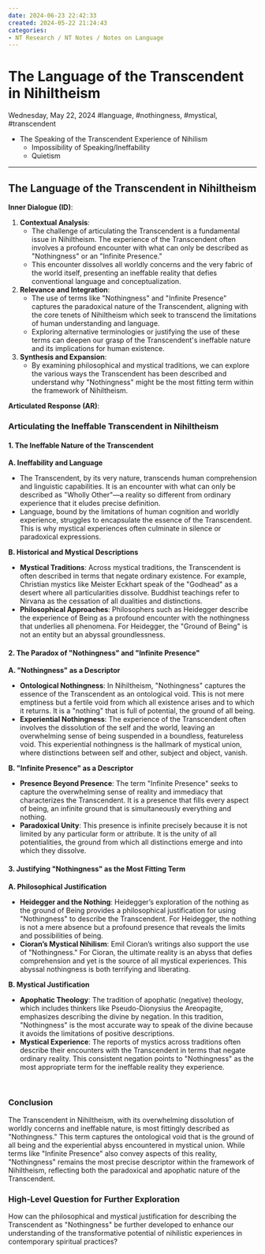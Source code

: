 ```yaml
---
date: 2024-06-23 22:42:33
created: 2024-05-22 21:24:43
categories:
- NT Research / NT Notes / Notes on Language
---
```


# The Language of the Transcendent in Nihiltheism

Wednesday, May 22, 2024 #language, #nothingness, #mystical, #transcendent

- The Speaking of the Transcendent Experience of Nihilism
    - Impossibility of Speaking/Ineffability
    - Quietism 

* * *

## The Language of the Transcendent in Nihiltheism

**Inner Dialogue (ID)**:

1. **Contextual Analysis**:
    - The challenge of articulating the Transcendent is a fundamental issue in Nihiltheism. The experience of the Transcendent often involves a profound encounter with what can only be described as "Nothingness" or an "Infinite Presence."
    - This encounter dissolves all worldly concerns and the very fabric of the world itself, presenting an ineffable reality that defies conventional language and conceptualization.
2. **Relevance and Integration**:
    - The use of terms like "Nothingness" and "Infinite Presence" captures the paradoxical nature of the Transcendent, aligning with the core tenets of Nihiltheism which seek to transcend the limitations of human understanding and language.
    - Exploring alternative terminologies or justifying the use of these terms can deepen our grasp of the Transcendent's ineffable nature and its implications for human existence.
3. **Synthesis and Expansion**:
    - By examining philosophical and mystical traditions, we can explore the various ways the Transcendent has been described and understand why "Nothingness" might be the most fitting term within the framework of Nihiltheism.

**Articulated Response (AR)**:

### Articulating the Ineffable Transcendent in Nihiltheism

#### 1\. The Ineffable Nature of the Transcendent

**A. Ineffability and Language**

- The Transcendent, by its very nature, transcends human comprehension and linguistic capabilities. It is an encounter with what can only be described as "Wholly Other"—a reality so different from ordinary experience that it eludes precise definition.
- Language, bound by the limitations of human cognition and worldly experience, struggles to encapsulate the essence of the Transcendent. This is why mystical experiences often culminate in silence or paradoxical expressions.

**B. Historical and Mystical Descriptions**

- **Mystical Traditions**: Across mystical traditions, the Transcendent is often described in terms that negate ordinary existence. For example, Christian mystics like Meister Eckhart speak of the "Godhead" as a desert where all particularities dissolve. Buddhist teachings refer to Nirvana as the cessation of all dualities and distinctions.
- **Philosophical Approaches**: Philosophers such as Heidegger describe the experience of Being as a profound encounter with the nothingness that underlies all phenomena. For Heidegger, the "Ground of Being" is not an entity but an abyssal groundlessness.

#### 2\. The Paradox of "Nothingness" and "Infinite Presence"

**A. "Nothingness" as a Descriptor**

- **Ontological Nothingness**: In Nihiltheism, "Nothingness" captures the essence of the Transcendent as an ontological void. This is not mere emptiness but a fertile void from which all existence arises and to which it returns. It is a "nothing" that is full of potential, the ground of all being.
- **Experiential Nothingness**: The experience of the Transcendent often involves the dissolution of the self and the world, leaving an overwhelming sense of being suspended in a boundless, featureless void. This experiential nothingness is the hallmark of mystical union, where distinctions between self and other, subject and object, vanish.

**B. "Infinite Presence" as a Descriptor**

- **Presence Beyond Presence**: The term "Infinite Presence" seeks to capture the overwhelming sense of reality and immediacy that characterizes the Transcendent. It is a presence that fills every aspect of being, an infinite ground that is simultaneously everything and nothing.
- **Paradoxical Unity**: This presence is infinite precisely because it is not limited by any particular form or attribute. It is the unity of all potentialities, the ground from which all distinctions emerge and into which they dissolve.

#### 3\. Justifying "Nothingness" as the Most Fitting Term

**A. Philosophical Justification**

- **Heidegger and the Nothing**: Heidegger’s exploration of the nothing as the ground of Being provides a philosophical justification for using "Nothingness" to describe the Transcendent. For Heidegger, the nothing is not a mere absence but a profound presence that reveals the limits and possibilities of being.
- **Cioran’s Mystical Nihilism**: Emil Cioran’s writings also support the use of "Nothingness." For Cioran, the ultimate reality is an abyss that defies comprehension and yet is the source of all mystical experiences. This abyssal nothingness is both terrifying and liberating.

**B. Mystical Justification**

- **Apophatic Theology**: The tradition of apophatic (negative) theology, which includes thinkers like Pseudo-Dionysius the Areopagite, emphasizes describing the divine by negation. In this tradition, "Nothingness" is the most accurate way to speak of the divine because it avoids the limitations of positive descriptions.
- **Mystical Experience**: The reports of mystics across traditions often describe their encounters with the Transcendent in terms that negate ordinary reality. This consistent negation points to "Nothingness" as the most appropriate term for the ineffable reality they experience.

<br>

### Conclusion

The Transcendent in Nihiltheism, with its overwhelming dissolution of worldly concerns and ineffable nature, is most fittingly described as "Nothingness." This term captures the ontological void that is the ground of all being and the experiential abyss encountered in mystical union. While terms like "Infinite Presence" also convey aspects of this reality, "Nothingness" remains the most precise descriptor within the framework of Nihiltheism, reflecting both the paradoxical and apophatic nature of the Transcendent.

### High-Level Question for Further Exploration

How can the philosophical and mystical justification for describing the Transcendent as "Nothingness" be further developed to enhance our understanding of the transformative potential of nihilistic experiences in contemporary spiritual practices?